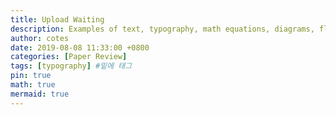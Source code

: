 ```yaml
---
title: Upload Waiting
description: Examples of text, typography, math equations, diagrams, flowcharts, pictures, videos, and more.
author: cotes
date: 2019-08-08 11:33:00 +0800
categories: [Paper Review]
tags: [typography] #밑에 태그
pin: true
math: true
mermaid: true
---
```

